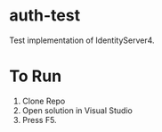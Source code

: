 # auth-test
Test implementation of IdentityServer4.

# To Run
1. Clone Repo
2. Open solution in Visual Studio
3. Press F5.

